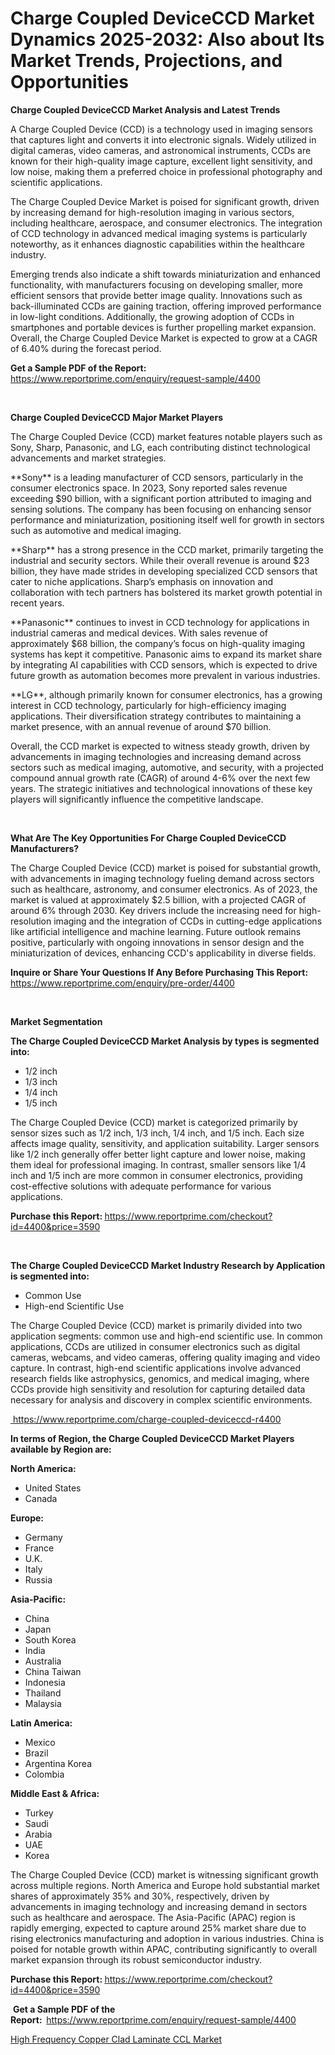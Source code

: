 <p><h1>Charge Coupled DeviceCCD Market Dynamics 2025-2032: Also about Its Market Trends, Projections, and Opportunities</h1></p><p><strong>Charge Coupled DeviceCCD Market Analysis and Latest Trends</strong></p>
<p><p>A Charge Coupled Device (CCD) is a technology used in imaging sensors that captures light and converts it into electronic signals. Widely utilized in digital cameras, video cameras, and astronomical instruments, CCDs are known for their high-quality image capture, excellent light sensitivity, and low noise, making them a preferred choice in professional photography and scientific applications.</p><p>The Charge Coupled Device Market is poised for significant growth, driven by increasing demand for high-resolution imaging in various sectors, including healthcare, aerospace, and consumer electronics. The integration of CCD technology in advanced medical imaging systems is particularly noteworthy, as it enhances diagnostic capabilities within the healthcare industry.</p><p>Emerging trends also indicate a shift towards miniaturization and enhanced functionality, with manufacturers focusing on developing smaller, more efficient sensors that provide better image quality. Innovations such as back-illuminated CCDs are gaining traction, offering improved performance in low-light conditions. Additionally, the growing adoption of CCDs in smartphones and portable devices is further propelling market expansion. Overall, the Charge Coupled Device Market is expected to grow at a CAGR of 6.40% during the forecast period.</p></p>
<p><strong>Get a Sample PDF of the Report:&nbsp;</strong> <a href="https://www.reportprime.com/enquiry/request-sample/4400?utm_campaign=2253&utm_medium=2&utm_source=Github&utm_content=ia&utm_term=19032025&utm_id=charge-coupled-deviceccd">https://www.reportprime.com/enquiry/request-sample/4400</a></p>
<p>&nbsp;</p>
<p><strong>Charge Coupled DeviceCCD Major Market Players</strong></p>
<p><p>The Charge Coupled Device (CCD) market features notable players such as Sony, Sharp, Panasonic, and LG, each contributing distinct technological advancements and market strategies. </p><p>**Sony** is a leading manufacturer of CCD sensors, particularly in the consumer electronics space. In 2023, Sony reported sales revenue exceeding $90 billion, with a significant portion attributed to imaging and sensing solutions. The company has been focusing on enhancing sensor performance and miniaturization, positioning itself well for growth in sectors such as automotive and medical imaging.</p><p>**Sharp** has a strong presence in the CCD market, primarily targeting the industrial and security sectors. While their overall revenue is around $23 billion, they have made strides in developing specialized CCD sensors that cater to niche applications. Sharp’s emphasis on innovation and collaboration with tech partners has bolstered its market growth potential in recent years.</p><p>**Panasonic** continues to invest in CCD technology for applications in industrial cameras and medical devices. With sales revenue of approximately $68 billion, the company’s focus on high-quality imaging systems has kept it competitive. Panasonic aims to expand its market share by integrating AI capabilities with CCD sensors, which is expected to drive future growth as automation becomes more prevalent in various industries.</p><p>**LG**, although primarily known for consumer electronics, has a growing interest in CCD technology, particularly for high-efficiency imaging applications. Their diversification strategy contributes to maintaining a market presence, with an annual revenue of around $70 billion.</p><p>Overall, the CCD market is expected to witness steady growth, driven by advancements in imaging technologies and increasing demand across sectors such as medical imaging, automotive, and security, with a projected compound annual growth rate (CAGR) of around 4-6% over the next few years. The strategic initiatives and technological innovations of these key players will significantly influence the competitive landscape.</p></p>
<p>&nbsp;</p>
<p><strong>What Are The Key Opportunities For Charge Coupled DeviceCCD Manufacturers?</strong></p>
<p><p>The Charge Coupled Device (CCD) market is poised for substantial growth, with advancements in imaging technology fueling demand across sectors such as healthcare, astronomy, and consumer electronics. As of 2023, the market is valued at approximately $2.5 billion, with a projected CAGR of around 6% through 2030. Key drivers include the increasing need for high-resolution imaging and the integration of CCDs in cutting-edge applications like artificial intelligence and machine learning. Future outlook remains positive, particularly with ongoing innovations in sensor design and the miniaturization of devices, enhancing CCD's applicability in diverse fields.</p></p>
<p><strong>Inquire or Share Your Questions If Any Before Purchasing This Report:</strong> <a href="https://www.reportprime.com/enquiry/pre-order/4400?utm_campaign=2253&utm_medium=2&utm_source=Github&utm_content=ia&utm_term=19032025&utm_id=charge-coupled-deviceccd">https://www.reportprime.com/enquiry/pre-order/4400</a></p>
<p>&nbsp;</p>
<p><strong>Market Segmentation</strong></p>
<p><strong>The Charge Coupled DeviceCCD Market Analysis by types is segmented into:</strong></p>
<p><ul><li>1/2 inch</li><li>1/3 inch</li><li>1/4 inch</li><li>1/5 inch</li></ul></p>
<p><p>The Charge Coupled Device (CCD) market is categorized primarily by sensor sizes such as 1/2 inch, 1/3 inch, 1/4 inch, and 1/5 inch. Each size affects image quality, sensitivity, and application suitability. Larger sensors like 1/2 inch generally offer better light capture and lower noise, making them ideal for professional imaging. In contrast, smaller sensors like 1/4 inch and 1/5 inch are more common in consumer electronics, providing cost-effective solutions with adequate performance for various applications.</p></p>
<p><strong>Purchase this Report:&nbsp;</strong><a href="https://www.reportprime.com/checkout?id=4400&price=3590&utm_campaign=2253&utm_medium=2&utm_source=Github&utm_content=ia&utm_term=19032025&utm_id=charge-coupled-deviceccd">https://www.reportprime.com/checkout?id=4400&price=3590</a></p>
<p>&nbsp;</p>
<p><strong>The Charge Coupled DeviceCCD Market Industry Research by Application is segmented into:</strong></p>
<p><ul><li>Common Use</li><li>High-end Scientific Use</li></ul></p>
<p><p>The Charge Coupled Device (CCD) market is primarily divided into two application segments: common use and high-end scientific use. In common applications, CCDs are utilized in consumer electronics such as digital cameras, webcams, and video cameras, offering quality imaging and video capture. In contrast, high-end scientific applications involve advanced research fields like astrophysics, genomics, and medical imaging, where CCDs provide high sensitivity and resolution for capturing detailed data necessary for analysis and discovery in complex scientific environments.</p></p>
<p><a href="https://www.reportprime.com/charge-coupled-deviceccd-r4400?utm_campaign=2253&utm_medium=2&utm_source=Github&utm_content=ia&utm_term=19032025&utm_id=charge-coupled-deviceccd">&nbsp;https://www.reportprime.com/charge-coupled-deviceccd-r4400</a></p>
<p><strong>In terms of Region, the Charge Coupled DeviceCCD Market Players available by Region are:</strong></p>
<p>
    <p> <strong> North America: </strong>
        <ul>
            <li>United States</li>
            <li>Canada</li>
        </ul>
        </p> 
    <p> <strong> Europe: </strong>
        <ul>
            <li>Germany</li>
            <li>France</li>
            <li>U.K.</li>
            <li>Italy</li>
            <li>Russia</li>
        </ul>
        </p> 
    <p> <strong> Asia-Pacific: </strong>
        <ul>
            <li>China</li>
            <li>Japan</li>
            <li>South Korea</li>
            <li>India</li>
            <li>Australia</li>
            <li>China Taiwan</li>
            <li>Indonesia</li>
            <li>Thailand</li>
            <li>Malaysia</li>
        </ul>
        </p> 
    <p> <strong> Latin America: </strong>
        <ul>
            <li>Mexico</li>
            <li>Brazil</li>
            <li>Argentina Korea</li>
            <li>Colombia</li>
        </ul>
        </p> 
    <p> <strong> Middle East & Africa: </strong>
        <ul>
            <li>Turkey</li>
            <li>Saudi</li>
            <li>Arabia</li>
            <li>UAE</li>
            <li>Korea</li>
        </ul>
    </p>
    </p>
<p><p>The Charge Coupled Device (CCD) market is witnessing significant growth across multiple regions. North America and Europe hold substantial market shares of approximately 35% and 30%, respectively, driven by advancements in imaging technology and increasing demand in sectors such as healthcare and aerospace. The Asia-Pacific (APAC) region is rapidly emerging, expected to capture around 25% market share due to rising electronics manufacturing and adoption in various industries. China is poised for notable growth within APAC, contributing significantly to overall market expansion through its robust semiconductor industry.</p></p>
<p><strong>Purchase this Report: </strong><a href="https://www.reportprime.com/checkout?id=4400&price=3590&utm_campaign=2253&utm_medium=2&utm_source=Github&utm_content=ia&utm_term=19032025&utm_id=charge-coupled-deviceccd">https://www.reportprime.com/checkout?id=4400&price=3590</a></p>
<p>&nbsp;<strong>Get a Sample PDF of the Report:&nbsp;&nbsp;</strong><a href="https://www.reportprime.com/enquiry/request-sample/4400?utm_campaign=2253&utm_medium=2&utm_source=Github&utm_content=ia&utm_term=19032025&utm_id=charge-coupled-deviceccd">https://www.reportprime.com/enquiry/request-sample/4400</a></p>
<p><strong></strong></p>
<p><p><a href="https://github.com/petbigbeepjn/Market-Research-Report-List-1/blob/main/high-frequency-copper-clad-laminate-ccl-market.md?utm_campaign=2253&utm_medium=2&utm_source=Github&utm_content=ia&utm_term=19032025&utm_id=charge-coupled-deviceccd">High Frequency Copper Clad Laminate CCL Market</a></p></p>